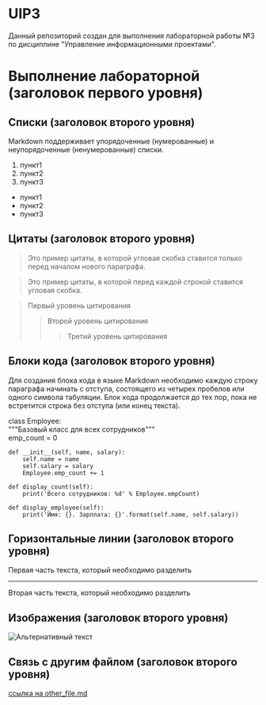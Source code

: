 # UIP3
Данный репозиторий создан для выполнения лабораторной работы №3 по дисциплине "Управление информационными проектами".


# Выполнение лабораторной (заголовок первого уровня)


## Списки (заголовок второго уровня)
Markdown поддерживает упорядоченные (нумерованные) и неупорядоченные (ненумерованные) списки. 
1.  пункт1
2.  пункт2
3.  пункт3

*  пункт1
*  пункт2
*  пункт3


## Цитаты (заголовок второго уровня)

>Это пример цитаты,
в которой угловая скобка
ставится только перед началом нового параграфа.

>Это пример цитаты,
>в которой перед каждой строкой
>ставится угловая скобка.

> Первый уровень цитирования
>> Второй уровень цитирования
>>> Третий уровень цитирования


## Блоки кода (заголовок второго уровня)

Для создания блока кода в языке Markdown необходимо каждую строку параграфа начинать с отступа, состоящего из четырех пробелов или одного символа табуляции. Блок кода продолжается до тех пор, пока не встретится строка без отступа (или конец текста). 

  class Employee:  
    """Базовый класс для всех сотрудников"""  
    emp_count = 0  
  
    def __init__(self, name, salary):  
        self.name = name  
        self.salary = salary  
        Employee.emp_count += 1  
  
    def display_count(self):  
        print('Всего сотрудников: %d' % Employee.empCount)  
  
    def display_employee(self):  
        print('Имя: {}. Зарплата: {}'.format(self.name, self.salary))
        
        
## Горизонтальные линии (заголовок второго уровня)

Первая часть текста, который необходимо разделить
***
Вторая часть текста, который необходимо разделить

## Изображения (заголовок второго уровня)

![Альтернативный текст](https://anivisual.net/avatar/01/86/32217419.jpg)

## Связь с другим файлом (заголовок второго уровня)
[ссылка на other_file.md](other_file.md)
